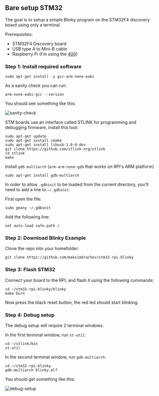 ## Bare setup STM32
The goal is to setup a simple Blinky program on the STM32F4 discovery board using only a terminal.

Prerequisites:
- STM32F4 Discovery board
- USB type A to Mini-B cable
- Raspberry Pi (I'm using the [400](https://www.raspberrypi.com/products/raspberry-pi-400/))

### Step 1: Install required software

```
sudo apt-get install -y gcc-arm-none-eabi
```

As a sanity check you can run:

```
arm-none-eabi-gcc --version
```

You should see something like this:

![sanity-check](/embedded-systems-architecture/rpi/bare-setup-stm32/images/sanity-check.png)

STM boards use an interface called STLINK for programming and debugging firmware, install this tool:

```
sudo apt-get update
sudo apt-get install cmake
sudo apt-get install libusb-1.0-0-dev
git clone https://github.com/stlink-org/stlink
cd stlink
make
```

Install `gdb-multiarch` (`arm-arm-none-gdb` that works on RPI's ARM platform)

```
sudo apt-get install gdb-multiarch
```

In order to allow `.gdbinit` to be loaded from the current directory, you'll need to add a line to `~/.gdbinit`.

First open the file:

```
sudo geany ~/.gdbinit
```

Add the following line:

```
set auto-load safe-path /
```

### Step 2: Download Blinky Example

Clone the repo into your homefolder:

```
git clone https://github.com/maksimdrachov/stm32-rpi-blinky
```

### Step 3: Flash STM32

Connect your board to the RPI, and flash it using the following commands:

```
cd ~/stm32-rpi-blinky/blinky
make burn
```

Now press the black reset button, the red led should start blinking.

### Step 4: Debug setup

The debug setup will require 2 terminal windows.

In the first terminal window, run `st-util`:

```
cd ~/stlink/bin
st-util
```

In the second terminal window, run `gdb-multiarch`:

```
cd ~/stm32-rpi-blinky
gdb-multiarch blinky.elf
```

You should get something like this:

![debug-setup](/embedded-systems-architecture/rpi/bare-setup-stm32/images/debug-setup.png)
